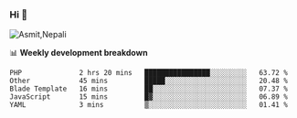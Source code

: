 ### Hi 👋

![Asmit,Nepali](https://media.giphy.com/media/L8K62iTDkzGX6/giphy.gif)
<!--
**asmit99nepali/asmit99nepali** is a ✨ _special_ ✨ repository because its `README.md` (this file) appears on your GitHub profile.

Here are some ideas to get you started:

- 🔭 I’m currently working on ...
- 🌱 I’m currently learning ...
- 👯 I’m looking to collaborate on ...
- 🤔 I’m looking for help with ...
- 💬 Ask me about ...
- 📫 How to reach me: ...
- 😄 Pronouns: ...
- ⚡ Fun fact: ...
-->


📊 **Weekly development breakdown**
<!--START_SECTION:waka-->
```text
PHP              2 hrs 20 mins   ████████████████░░░░░░░░░   63.72 % 
Other            45 mins         █████░░░░░░░░░░░░░░░░░░░░   20.48 % 
Blade Template   16 mins         ██░░░░░░░░░░░░░░░░░░░░░░░   07.37 % 
JavaScript       15 mins         █▓░░░░░░░░░░░░░░░░░░░░░░░   06.89 % 
YAML             3 mins          ▒░░░░░░░░░░░░░░░░░░░░░░░░   01.41 % 
```
<!--END_SECTION:waka-->


